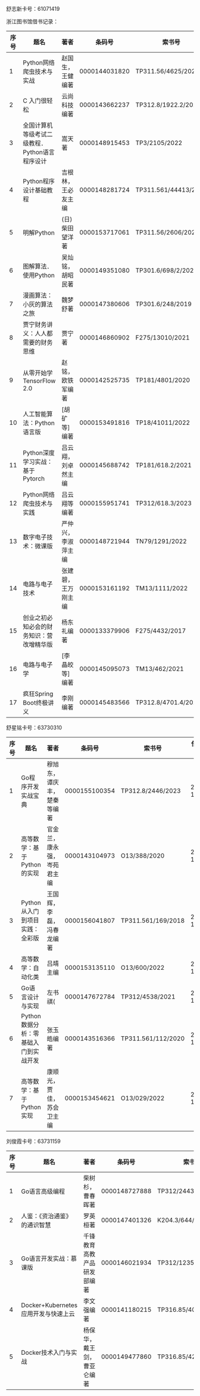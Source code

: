 舒志新卡号：61071419

浙江图书馆借书记录：



| 序号 | 题名                                           | 著者               | 条码号        | 索书号               | 借书日期   | 还书日期   |
| ---- | ---------------------------------------------- | ------------------ | ------------- | -------------------- | ---------- | ---------- |
| 1    | Python网络爬虫技术与实战                       | 赵国生，王健编著   | 0000144031820 | TP311.56/4625/2021   | 2023-10-26 | 2023-12-25 |
| 2    | C 入门很轻松                                   | 云尚科技编著       | 0000143662237 | TP312.8/1922.2/2021  | 2023-10-26 | 2023-12-25 |
| 3    | 全国计算机等级考试二级教程．Python语言程序设计 | 嵩天著             | 0000148915453 | TP3/2105/2022        | 2023-10-26 | 2023-12-25 |
| 4    | Python程序设计基础教程                         | 吉根林，王必友主编 | 0000148281724 | TP311.561/44413/2021 | 2023-10-26 | 2023-12-25 |
| 5    | 明解Python                                     | (日)柴田望洋著     | 0000153717061 | TP311.56/2606/2022   | 2023-10-26 | 2023-12-25 |
| 6    | 图解算法．使用Python                           | 吴灿铭，胡昭民著   | 0000149351080 | TP301.6/698/2/2022   | 2023-10-26 | 2023-12-25 |
| 7    | 漫画算法：小灰的算法之旅                       | 魏梦舒著           | 0000147380606 | TP301.6/248/2019     | 2023-10-26 | 2023-12-25 |
| 8    | 贾宁财务讲义：人人都需要的财务思维             | 贾宁著             | 0000146860902 | F275/13010/2021      | 2023-10-28 | 2023-11-27 |
| 9    | 从零开始学TensorFlow 2.0                       | 赵铭，欧铁军编著   | 0000142525735 | TP181/4801/2020      | 2023-10-28 | 2023-11-27 |
| 10   | 人工智能算法：Python语言版                     | [胡矿等]编著       | 0000153491816 | TP18/41011/2022      | 2023-10-28 | 2023-11-27 |
| 11   | Python深度学习实战：基于Pytorch                | 吕云翔，刘卓然主编 | 0000145688742 | TP181/618.2/2021     | 2023-10-28 | 2023-11-27 |
| 12   | Python网络爬虫技术与实践                       | 吕云翔等编著       | 0000155951741 | TP312/618.3/2023     | 2023-10-28 | 2023-11-27 |
| 13   | 数字电子技术：微课版                           | 严仲兴，李淑萍主编 | 0000148721944 | TN79/1291/2022       | 2023-10-28 | 2023-11-27 |
| 14   | 电路与电子技术                                 | 张建碧，王万刚主编 | 0000153161192 | TM13/1111/2022       | 2023-10-28 | 2023-12-27 |
| 15   | 创业之初必知必会的财务知识：营改增精华版       | 杨东礼编著         | 0000133379906 | F275/4432/2017       | 2023-10-28 | 2023-12-27 |
| 16   | 电路与电子学                                   | [李晶皎等]编著     | 0000145095073 | TM13/462/2021        | 2023-10-28 | 2023-11-27 |
| 17   | 疯狂Spring Boot终极讲义                        | 李刚编著           | 0000145483566 | TP312.8/4701.4/2021  | 2023-10-28 | 2023-11-27 |



舒星铭卡号：63730310

| 序号 | 题名                                 | 著者                       | 条码号        | 索书号             | 借书日期   | 还书日期   |
| ---- | ------------------------------------ | -------------------------- | ------------- | ------------------ | ---------- | ---------- |
| 1    | Go程序开发实战宝典                   | 穆旭东，谭庆丰，楚秦等编著 | 0000155100354 | TP312.8/2446/2023  | 2023-10-29 | 2023-11-28 |
| 2    | 高等数学：基于Python的实现           | 官金兰，康永强，岑苑君主编 | 0000143104973 | O13/388/2020       | 2023-10-29 | 2023-11-28 |
| 3    | Python从入门到项目实践：全彩版       | 王国辉，李磊，冯春龙编著   | 0000156041807 | TP311.561/169/2018 | 2023-10-29 | 2023-11-28 |
| 4    | 高等数学：自动化类                   | 吕靖主编                   | 0000153135110 | O13/600/2022       | 2023-10-29 | 2023-11-28 |
| 5    | Go语言设计与实现                     | 左书祺(                    | 0000147672784 | TP312/4538/2021    | 2023-10-29 | 2023-11-28 |
| 6    | Python数据分析：零基础入门到实战开发 | 张玉皓编著                 | 0000143516366 | TP311.561/112/2020 | 2023-10-29 | 2023-11-28 |
| 7    | 高等数学：基于Python实现             | 康顺光，贾佳，苏会卫主编   | 0000153454621 | O13/029/2022       | 2023-10-29 | 2023-11-28 |





刘俊霞卡号：63731159

| 序号 | 题名                                | 著者                       | 条码号        | 索书号               | 借书日期   | 还书日期   |
| ---- | ----------------------------------- | -------------------------- | ------------- | -------------------- | ---------- | ---------- |
| 1    | Go语言高级编程                      | 柴树杉，曹春晖著           | 0000148727888 | TP312/24434/2021     | 2023-10-29 | 2023-12-28 |
| 2    | 人鉴：《资治通鉴》的通识智慧        | 罗英桓著                   | 0000147401326 | K204.3/644/2020      | 2023-10-29 | 2023-12-28 |
| 3    | Go语言开发实战：慕课版              | 千锋教育高教产品研发部编著 | 0000146021934 | TP312/1235/2020      | 2023-10-29 | 2023-12-28 |
| 4    | Docker+Kubernetes应用开发与快速上云 | 李文强编著                 | 0000141180215 | TP316.85/4011/2020   | 2023-10-29 | 2023-12-28 |
| 5    | Docker技术入门与实战                | 杨保华，戴王剑，曹亚仑编著 | 0000149477860 | TP316.85/4221/2/2021 | 2023-10-29 | 2023-12-28 |